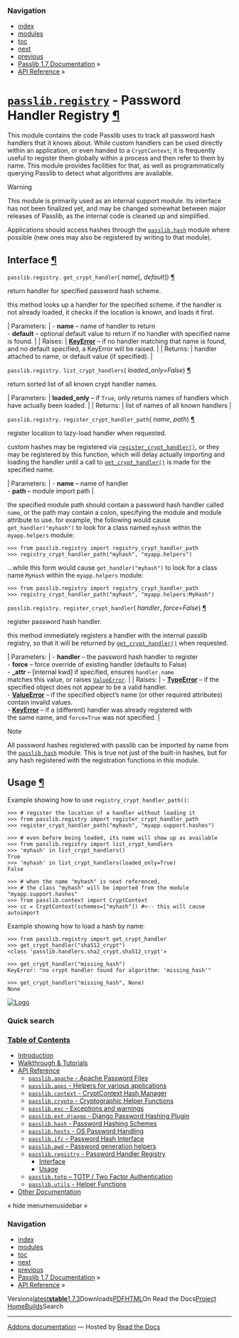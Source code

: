 <!-- Source: https://passlib.readthedocs.io/en/stable/lib/passlib.registry.html -->

### Navigation

- [index](https://passlib.readthedocs.io/en/stable/genindex.html "General Index")
- [modules](https://passlib.readthedocs.io/en/stable/py-modindex.html "Python Module Index")
- [toc](https://passlib.readthedocs.io/en/stable/contents.html "Table Of Contents")
- [next](https://passlib.readthedocs.io/en/stable/lib/passlib.totp.html "passlib.totp – TOTP / Two Factor Authentication")
- [previous](https://passlib.readthedocs.io/en/stable/lib/passlib.pwd.html "passlib.pwd – Password generation helpers")
- [Passlib 1.7 Documentation](https://passlib.readthedocs.io/en/stable/index.html) »
- [API Reference](https://passlib.readthedocs.io/en/stable/lib/index.html) »

# [`passlib.registry`](https://passlib.readthedocs.io/en/stable/lib/passlib.registry.html\#module-passlib.registry "passlib.registry: registry for tracking password hash handlers.") \- Password Handler Registry [¶](https://passlib.readthedocs.io/en/stable/lib/passlib.registry.html\#module-passlib.registry "Permalink to this headline")

This module contains the code Passlib uses to track all password hash handlers
that it knows about. While custom handlers can be used directly within an application,
or even handed to a `CryptContext`; it is frequently useful to register
them globally within a process and then refer to them by name.
This module provides facilities for that, as well as programmatically
querying Passlib to detect what algorithms are available.

Warning

This module is primarily used as an internal support module.
Its interface has not been finalized yet, and may be changed somewhat
between major releases of Passlib, as the internal code is cleaned up
and simplified.

Applications should access hashes through the [`passlib.hash`](https://passlib.readthedocs.io/en/stable/lib/passlib.hash.html#module-passlib.hash "passlib.hash: all password hashes provided by Passlib") module
where possible (new ones may also be registered by writing to that module).

## Interface [¶](https://passlib.readthedocs.io/en/stable/lib/passlib.registry.html\#interface "Permalink to this headline")

`passlib.registry.` `get_crypt_handler`( _name_\[, _default_\]) [¶](https://passlib.readthedocs.io/en/stable/lib/passlib.registry.html#passlib.registry.get_crypt_handler "Permalink to this definition")

return handler for specified password hash scheme.

this method looks up a handler for the specified scheme.
if the handler is not already loaded,
it checks if the location is known, and loads it first.

| Parameters: | - **name** – name of handler to return<br>- **default** – optional default value to return if no handler with specified name is found. |
| Raises: | [**KeyError**](https://docs.python.org/3/library/exceptions.html#KeyError "(in Python v3.9)") – if no handler matching that name is found, and no default specified, a KeyError will be raised. |
| Returns: | handler attached to name, or default value (if specified). |

`passlib.registry.` `list_crypt_handlers`( _loaded\_only=False_) [¶](https://passlib.readthedocs.io/en/stable/lib/passlib.registry.html#passlib.registry.list_crypt_handlers "Permalink to this definition")

return sorted list of all known crypt handler names.

| Parameters: | **loaded\_only** – if `True`, only returns names of handlers which have actually been loaded. |
| Returns: | list of names of all known handlers |

`passlib.registry.` `register_crypt_handler_path`( _name_, _path_) [¶](https://passlib.readthedocs.io/en/stable/lib/passlib.registry.html#passlib.registry.register_crypt_handler_path "Permalink to this definition")

register location to lazy-load handler when requested.

custom hashes may be registered via [`register_crypt_handler()`](https://passlib.readthedocs.io/en/stable/lib/passlib.registry.html#passlib.registry.register_crypt_handler "passlib.registry.register_crypt_handler"),
or they may be registered by this function,
which will delay actually importing and loading the handler
until a call to [`get_crypt_handler()`](https://passlib.readthedocs.io/en/stable/lib/passlib.registry.html#passlib.registry.get_crypt_handler "passlib.registry.get_crypt_handler") is made for the specified name.

| Parameters: | - **name** – name of handler<br>- **path** – module import path |

the specified module path should contain a password hash handler
called `name`, or the path may contain a colon,
specifying the module and module attribute to use.
for example, the following would cause `get_handler("myhash")` to look
for a class named `myhash` within the `myapp.helpers` module:

```
>>> from passlib.registry import registry_crypt_handler_path
>>> registry_crypt_handler_path("myhash", "myapp.helpers")

```

…while this form would cause `get_handler("myhash")` to look
for a class name `MyHash` within the `myapp.helpers` module:

```
>>> from passlib.registry import registry_crypt_handler_path
>>> registry_crypt_handler_path("myhash", "myapp.helpers:MyHash")

```

`passlib.registry.` `register_crypt_handler`( _handler_, _force=False_) [¶](https://passlib.readthedocs.io/en/stable/lib/passlib.registry.html#passlib.registry.register_crypt_handler "Permalink to this definition")

register password hash handler.

this method immediately registers a handler with the internal passlib registry,
so that it will be returned by [`get_crypt_handler()`](https://passlib.readthedocs.io/en/stable/lib/passlib.registry.html#passlib.registry.get_crypt_handler "passlib.registry.get_crypt_handler") when requested.

| Parameters: | - **handler** – the password hash handler to register<br>- **force** – force override of existing handler (defaults to False)<br>- **\_attr** – \[internal kwd\] if specified, ensures `handler.name`<br>  matches this value, or raises [`ValueError`](https://docs.python.org/3/library/exceptions.html#ValueError "(in Python v3.9)"). |
| Raises: | - [**TypeError**](https://docs.python.org/3/library/exceptions.html#TypeError "(in Python v3.9)") – if the specified object does not appear to be a valid handler.<br>- [**ValueError**](https://docs.python.org/3/library/exceptions.html#ValueError "(in Python v3.9)") – if the specified object’s name (or other required attributes)<br>  contain invalid values.<br>- [**KeyError**](https://docs.python.org/3/library/exceptions.html#KeyError "(in Python v3.9)") – if a (different) handler was already registered with<br>  the same name, and `force=True` was not specified. |

Note

All password hashes registered with passlib
can be imported by name from the [`passlib.hash`](https://passlib.readthedocs.io/en/stable/lib/passlib.hash.html#module-passlib.hash "passlib.hash: all password hashes provided by Passlib") module.
This is true not just of the built-in hashes,
but for any hash registered with the registration functions
in this module.

## Usage [¶](https://passlib.readthedocs.io/en/stable/lib/passlib.registry.html\#usage "Permalink to this headline")

Example showing how to use `registry_crypt_handler_path()`:

```
>>> # register the location of a handler without loading it
>>> from passlib.registry import register_crypt_handler_path
>>> register_crypt_handler_path("myhash", "myapp.support.hashes")

>>> # even before being loaded, its name will show up as available
>>> from passlib.registry import list_crypt_handlers
>>> 'myhash' in list_crypt_handlers()
True
>>> 'myhash' in list_crypt_handlers(loaded_only=True)
False

>>> # when the name "myhash" is next referenced,
>>> # the class "myhash" will be imported from the module "myapp.support.hashes"
>>> from passlib.context import CryptContext
>>> cc = CryptContext(schemes=["myhash"]) #<-- this will cause autoimport

```

Example showing how to load a hash by name:

```
>>> from passlib.registry import get_crypt_handler
>>> get_crypt_handler("sha512_crypt")
<class 'passlib.handlers.sha2_crypt.sha512_crypt'>

>>> get_crypt_handler("missing_hash")
KeyError: "no crypt handler found for algorithm: 'missing_hash'"

>>> get_crypt_handler("missing_hash", None)
None

```

[![Logo](https://passlib.readthedocs.io/en/stable/_static/masthead.png)](https://passlib.readthedocs.io/en/stable/index.html "index")

### Quick search

### [Table of Contents](https://passlib.readthedocs.io/en/stable/contents.html)

- [Introduction](https://passlib.readthedocs.io/en/stable/index.html)
- [Walkthrough & Tutorials](https://passlib.readthedocs.io/en/stable/narr/index.html)
- [API Reference](https://passlib.readthedocs.io/en/stable/lib/index.html)
  - [`passlib.apache` \- Apache Password Files](https://passlib.readthedocs.io/en/stable/lib/passlib.apache.html)
  - [`passlib.apps` \- Helpers for various applications](https://passlib.readthedocs.io/en/stable/lib/passlib.apps.html)
  - [`passlib.context` \- CryptContext Hash Manager](https://passlib.readthedocs.io/en/stable/lib/passlib.context.html)
  - [`passlib.crypto` \- Cryptographic Helper Functions](https://passlib.readthedocs.io/en/stable/lib/passlib.crypto.html)
  - [`passlib.exc` \- Exceptions and warnings](https://passlib.readthedocs.io/en/stable/lib/passlib.exc.html)
  - [`passlib.ext.django` \- Django Password Hashing Plugin](https://passlib.readthedocs.io/en/stable/lib/passlib.ext.django.html)
  - [`passlib.hash` \- Password Hashing Schemes](https://passlib.readthedocs.io/en/stable/lib/passlib.hash.html)
  - [`passlib.hosts` \- OS Password Handling](https://passlib.readthedocs.io/en/stable/lib/passlib.hosts.html)
  - [`passlib.ifc` – Password Hash Interface](https://passlib.readthedocs.io/en/stable/lib/passlib.ifc.html)
  - [`passlib.pwd` – Password generation helpers](https://passlib.readthedocs.io/en/stable/lib/passlib.pwd.html)
  - [`passlib.registry` \- Password Handler Registry](https://passlib.readthedocs.io/en/stable/lib/passlib.registry.html#)
    - [Interface](https://passlib.readthedocs.io/en/stable/lib/passlib.registry.html#interface)
    - [Usage](https://passlib.readthedocs.io/en/stable/lib/passlib.registry.html#usage)
  - [`passlib.totp` – TOTP / Two Factor Authentication](https://passlib.readthedocs.io/en/stable/lib/passlib.totp.html)
  - [`passlib.utils` \- Helper Functions](https://passlib.readthedocs.io/en/stable/lib/passlib.utils.html)
- [Other Documentation](https://passlib.readthedocs.io/en/stable/other.html)

«
hide menumenusidebar
»


### Navigation

- [index](https://passlib.readthedocs.io/en/stable/genindex.html "General Index")
- [modules](https://passlib.readthedocs.io/en/stable/py-modindex.html "Python Module Index")
- [toc](https://passlib.readthedocs.io/en/stable/contents.html "Table Of Contents")
- [next](https://passlib.readthedocs.io/en/stable/lib/passlib.totp.html "passlib.totp – TOTP / Two Factor Authentication")
- [previous](https://passlib.readthedocs.io/en/stable/lib/passlib.pwd.html "passlib.pwd – Password generation helpers")
- [Passlib 1.7 Documentation](https://passlib.readthedocs.io/en/stable/index.html) »
- [API Reference](https://passlib.readthedocs.io/en/stable/lib/index.html) »

Versions[latest](https://passlib.readthedocs.io/en/latest/lib/passlib.registry.html)**[stable](https://passlib.readthedocs.io/en/stable/lib/passlib.registry.html)**[1.7.3](https://passlib.readthedocs.io/en/1.7.3/lib/passlib.registry.html)Downloads[PDF](https://passlib.readthedocs.io/_/downloads/en/stable/pdf/)[HTML](https://passlib.readthedocs.io/_/downloads/en/stable/htmlzip/)On Read the Docs[Project Home](https://app.readthedocs.org/projects/passlib/?utm_source=passlib&utm_content=flyout)[Builds](https://app.readthedocs.org/projects/passlib/builds/?utm_source=passlib&utm_content=flyout)Search

* * *

[Addons documentation](https://docs.readthedocs.io/page/addons.html?utm_source=passlib&utm_content=flyout) ― Hosted by
[Read the Docs](https://about.readthedocs.com/?utm_source=passlib&utm_content=flyout)